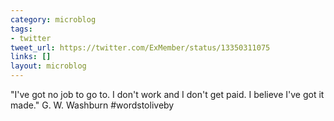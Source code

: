 ```yaml
---
category: microblog
tags:
- twitter
tweet_url: https://twitter.com/ExMember/status/13350311075
links: []
layout: microblog
---
```

"I've got no job to go to. I don't work and I don't get paid. I believe I've got it made." G. W. Washburn #wordstoliveby
